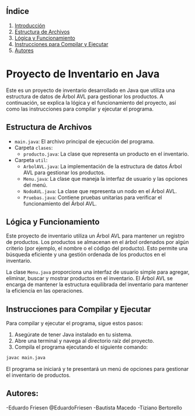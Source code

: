 ## Índice

1. [Introducción](#proyecto-de-inventario-en-java)
2. [Estructura de Archivos](#estructura-de-archivos)
3. [Lógica y Funcionamiento](#lógica-y-funcionamiento)
4. [Instrucciones para Compilar y Ejecutar](#instrucciones-para-compilar-y-ejecutar)
5. [Autores](#autores)

# Proyecto de Inventario en Java

Este es un proyecto de inventario desarrollado en Java que utiliza una estructura de datos de Árbol AVL para gestionar los productos. A continuación, se explica la lógica y el funcionamiento del proyecto, así como las instrucciones para compilar y ejecutar el programa.

## Estructura de Archivos

- `main.java`: El archivo principal de ejecución del programa.
- Carpeta `clases`:
  - `producto.java`: La clase que representa un producto en el inventario.
- Carpeta `util`:
  - `ArbolAVL.java`: La implementación de la estructura de datos Árbol AVL para gestionar los productos.
  - `Menu.java`: La clase que maneja la interfaz de usuario y las opciones del menú.
  - `NodoAVL.java`: La clase que representa un nodo en el Árbol AVL.
  - `Pruebas.java`: Contiene pruebas unitarias para verificar el funcionamiento del Árbol AVL.

## Lógica y Funcionamiento

Este proyecto de inventario utiliza un Árbol AVL para mantener un registro de productos. Los productos se almacenan en el árbol ordenados por algún criterio (por ejemplo, el nombre o el código del producto). Esto permite una búsqueda eficiente y una gestión ordenada de los productos en el inventario.

La clase `Menu.java` proporciona una interfaz de usuario simple para agregar, eliminar, buscar y mostrar productos en el inventario. El Árbol AVL se encarga de mantener la estructura equilibrada del inventario para mantener la eficiencia en las operaciones.

## Instrucciones para Compilar y Ejecutar

Para compilar y ejecutar el programa, sigue estos pasos:

1. Asegúrate de tener Java instalado en tu sistema.
2. Abre una terminal y navega al directorio raíz del proyecto.
3. Compila el programa ejecutando el siguiente comando:

```bash
javac main.java
```

El programa se iniciará y te presentará un menú de opciones para gestionar el inventario de productos.

## Autores:
-Eduardo Friesen @EduardoFriesen
-Bautista Macedo
-Tiziano Bertorello 

